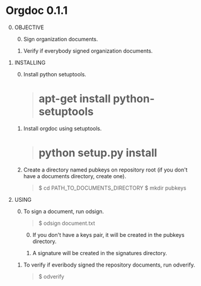 Orgdoc 0.1.1
============

0. OBJECTIVE

	0. Sign organization documents.

	0. Verify if everybody signed organization documents.

0. INSTALLING

	0. Install python setuptools.

		>  # apt-get install python-setuptools

	0. Install orgdoc using setuptools.

		>  # python setup.py install

	0. Create a directory named pubkeys on repository root (if you don't have a documents directory, create one).

		> $ cd PATH_TO_DOCUMENTS_DIRECTORY
		> $ mkdir pubkeys

0. USING

	0. To sign a document, run odsign.

		> $ odsign document.txt
	
		0. If you don't have a keys pair, it will be created in the pubkeys directory.
	
		0. A signature will be created in the signatures directory.
	
	0. To verify if everibody signed the repository documents, run odverify.

		> $ odverify
